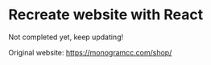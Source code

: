 # Recreate website with React

Not completed yet, keep updating!

Original website: https://monogramcc.com/shop/
